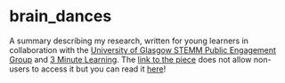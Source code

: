 # brain_dances
A summary describing my research, written for young learners in collaboration with the [University of Glasgow STEMM Public Engagement Group](http://www.gla.ac.uk/services/publicengagementgroupinstemm/) and [3 Minute Learning](http://my3ml.org/). The [link to the piece](http://my3ml.org/story.php?p=472) does not allow non-users to access it but you can read it [here](https://github.com/hengrumay/brain_dances/blob/master/3ml_BrainDances.pdf)! 
